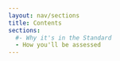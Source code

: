 ```yaml
---
layout: nav/sections
title: Contents
sections:
  #- Why it's in the Standard
  - How you'll be assessed
---
```

